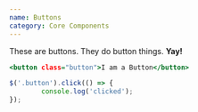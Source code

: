 ```yaml
---
name: Buttons
category: Core Components
---
```


These are buttons. They do button things. **Yay!**

```buttons.html
<button class="button">I am a Button</button>
```
```buttons.js hidden
$('.button').click(() => {
		console.log('clicked');
});
```
